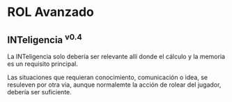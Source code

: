 # ROL Avanzado
## INTeligencia <sup>v0.4</sup>

La INTeligencia solo debería ser relevante allí donde el cálculo y la memoria es un requisito principal.

Las situaciones que requieran conocimiento, comunicación o idea, se resuleven por otra via, aunque normalemte la acción de rolear del jugador, debería ser suficiente.
